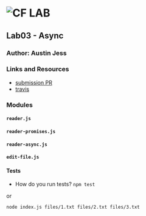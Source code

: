 # ![CF](http://i.imgur.com/7v5ASc8.png) LAB

## Lab03 - Async

### Author: Austin Jess

### Links and Resources

- [submission PR]()
- [travis](https://travis-ci.com/401-advanced-javascript-austinjess/lab03-Async)

### Modules

#### `reader.js`

#### `reader-promises.js`

#### `reader-async.js`

#### `edit-file.js`

#### Tests

- How do you run tests?
  `npm test`

or

`node index.js files/1.txt files/2.txt files/3.txt`
